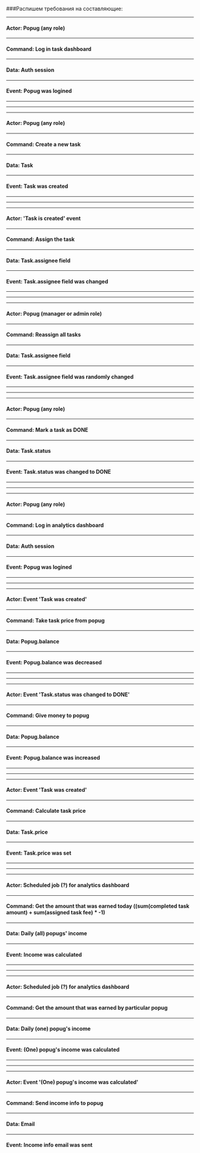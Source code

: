 ###Распишем требования на составляющие:

----
#### Actor: Popug (any role)

----
#### Command: Log in task dashboard

----
#### Data: Auth session

----
#### Event: Popug was logined

----
----
----
#### Actor: Popug (any role)

----
#### Command: Create a new task

----
#### Data: Task

----
#### Event: Task was created

----
----
----
#### Actor: 'Task is created' event

----
#### Command: Assign the task

----
#### Data: Task.assignee field

----
#### Event: Task.assignee field was changed

----
----
----
#### Actor: Popug (manager or admin role)

----
#### Command: Reassign all tasks

----
#### Data: Task.assignee field

----
#### Event: Task.assignee field was randomly changed

----
----
----
#### Actor: Popug (any role)

----
#### Command: Mark a task as DONE

----
#### Data: Task.status

----
#### Event: Task.status was changed to DONE

----
----
----
#### Actor: Popug (any role)

----
#### Command: Log in analytics dashboard

----
#### Data: Auth session

----
#### Event: Popug was logined

----
----
----
#### Actor: Event 'Task was created'

----
#### Command: Take task price from popug

----
#### Data: Popug.balance

----
#### Event: Popug.balance was decreased

----
----
----
#### Actor: Event 'Task.status was changed to DONE'

----
#### Command: Give money to popug

----
#### Data: Popug.balance

----
#### Event: Popug.balance was increased

----
----
----
#### Actor: Event 'Task was created'

----
#### Command: Calculate task price

----
#### Data: Task.price

----
#### Event: Task.price was set

----
----
----
#### Actor: Scheduled job (?) for analytics dashboard

----
#### Command: Get the amount that was earned today ((sum(completed task amount) + sum(assigned task fee) * -1)

----
#### Data: Daily (all) popugs' income

----
#### Event: Income was calculated

----
----
----
#### Actor: Scheduled job (?) for analytics dashboard

----
#### Command: Get the amount that was earned by particular popug

----
#### Data: Daily (one) popug's income

----
#### Event: (One) popug's income was calculated

----
----
----
#### Actor: Event '(One) popug's income was calculated'

----
#### Command: Send income info to popug

----
#### Data: Email

----
#### Event: Income info email was sent